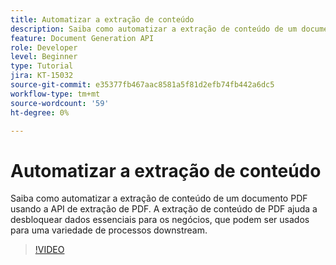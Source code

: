 ```yaml
---
title: Automatizar a extração de conteúdo
description: Saiba como automatizar a extração de conteúdo de um documento PDF usando a API de extração de PDF
feature: Document Generation API
role: Developer
level: Beginner
type: Tutorial
jira: KT-15032
source-git-commit: e35377fb467aac8581a5f81d2efb74fb442a6dc5
workflow-type: tm+mt
source-wordcount: '59'
ht-degree: 0%

---
```


# Automatizar a extração de conteúdo

Saiba como automatizar a extração de conteúdo de um documento PDF usando a API de extração de PDF. A extração de conteúdo de PDF ajuda a desbloquear dados essenciais para os negócios, que podem ser usados para uma variedade de processos downstream.

>[!VIDEO](https://video.tv.adobe.com/v/3428294?hidetitle=true)
